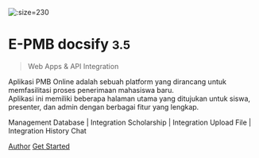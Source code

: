 ![](/images/lp3i.png ':size=230')

# E-PMB docsify <small>3.5</small>

> Web Apps & API Integration

Aplikasi PMB Online adalah sebuah platform yang dirancang untuk memfasilitasi proses penerimaan mahasiswa baru.<br/>Aplikasi ini memiliki beberapa halaman utama yang ditujukan untuk siswa, presenter, dan admin dengan berbagai fitur yang lengkap.

Management Database | Integration Scholarship | Integration Upload File | Integration History Chat

[Author](https://kanglerian.github.io)
[Get Started](https://pmb.politekniklp3i-tasikmalaya.ac.id)